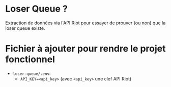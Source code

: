 # Loser Queue ?

Extraction de données via l'API Riot pour essayer de prouver (ou non) que la loser queue existe.

# Fichier à ajouter pour rendre le projet fonctionnel

- `loser-queue/.env`:
    - `API_KEY=<api_key>` (avec `<api_key>` une clef API Riot)